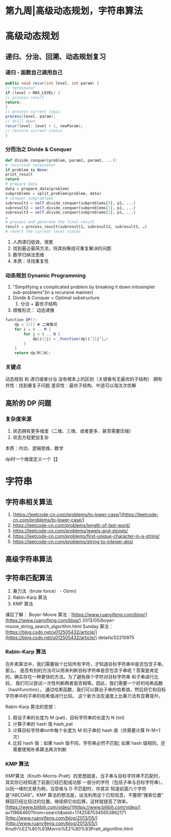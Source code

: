 # 第九周|高级动态规划，字符串算法

# 高级动态规划
## 递归、分治、回溯、动态规划复习
### 递归 - 函数自己调用自己
```java
public void recur(int level, int param) {
// terminator
if (level > MAX_LEVEL) {
// process result
return;
}
// process current logic
process(level, param);
// drill down
recur(level: level + 1, newParam);
// restore current status
}
```
### 分而治之 Divide & Conquer
```python
def divide_conquer(problem, param1, param2, ...):
# recursion terminator
if problem is None:
print_result
return
# prepare data
data = prepare_data(problem)
subproblems = split_problem(problem, data)
# conquer subproblems
subresult1 = self.divide_conquer(subproblems[0], p1, ...)
subresult2 = self.divide_conquer(subproblems[1], p1, ...)
subresult3 = self.divide_conquer(subproblems[2], p1, ...)
…
# process and generate the final result
result = process_result(subresult1, subresult2, subresult3, …)
# revert the current level states
```



1. 人肉递归低效、很累
1. 找到最近最简方法，将其拆解成可重复解决的问题
1. 数学归纳法思维
1. 本质：寻找重复性
### 动态规划 Dynamic Programming

1. “Simplifying a complicated problem by breaking it down intosimpler sub-problems”(in a recursive manner)
1. Divide & Conquer + Optimal substructure
   1. 分治 + 最优子结构
3. 顺推形式： 动态递推
```java
function DP():
	dp = [][] # ⼆维情况
    for i = 0 .. M {
        for j = 0 .. N {
            dp[i][j] = _Function(dp[i’][j’]…)
        }
    }
	return dp[M][N];
```
### 关键点
动态规划 和 递归或者分治 没有根本上的区别（关键看有无最优的子结构）
拥有共性：找到重复子问题
差异性：最优子结构、中途可以淘汰次优解


## 高阶的 DP 问题
### 复杂度来源

1. 状态拥有更多维度（二维、三维、或者更多、甚至需要压缩）
1. 状态方程更加复杂



本质：内功、逻辑思维、数学


dp时一个维度定义一个【】


# 字符串
## 字符串相关算法


1. [https://leetcode-cn.com/problems/to-lower-case/](https://leetcode-cn.com/problems/to-lower-case/)
1. https://leetcode-cn.com/problems/length-of-last-word/
1. https://leetcode-cn.com/problems/jewels-and-stones/
1. https://leetcode-cn.com/problems/first-unique-character-in-a-string/
1. https://leetcode-cn.com/problems/string-to-integer-atoi/
## 高级字符串算法
## 字符串匹配算法

1. 暴力法（brute force） - O(mn)
1. Rabin-Karp 算法
1. KMP 算法



课后了解：
Boyer-Moore 算法：[https://www.ruanyifeng.com/blog/](https://www.ruanyifeng.com/blog/)
2013/05/boyer-moore_string_search_algorithm.html
Sunday 算法：[https://blog.csdn.net/u012505432/article/](https://blog.csdn.net/u012505432/article/)
details/52210975


### Rabin-Karp 算法


在朴素算法中，我们需要挨个比较所有字符，才知道目标字符串中是否包含子串。那么， 是否有别的方法可以用来判断目标字符串是否包含子串呢？答案是肯定的，确实存在一种更快的方法。为了避免挨个字符对目标字符串
和子串进行比较， 我们可以尝试一次性判断两者是否相等。因此，我们需要一个好的哈希函数（hashfunction）。 通过哈希函数，我们可以算出子串的哈希值，然后将它和目标字符串中的子串的哈希值进行比较。 这个新方法在速度上比暴力法有显著提升。




Rabin-Karp 算法的思想：

1. 假设子串的长度为 M (pat)，目标字符串的长度为 N (txt)
1. 计算子串的 hash 值 hash_pat
1. 计算目标字符串txt中每个长度为 M 的子串的 hash 值（共需要计算 N-M+1次）
1.  比较 hash 值：如果 hash 值不同，字符串必然不匹配; 如果 hash 值相同，还需要使用朴素算法再次判断



### KMP 算法
KMP算法（Knuth-Morris-Pratt）的思想就是，当子串与目标字符串不匹配时，其实你已经知道了前面已经匹配成功那 一部分的字符（包括子串与目标字符串）。以阮一峰的文章为例，当空格与 D 不匹配时，你其实 知道前面六个字符是“ABCDAB”。KMP 算法的想法是，设法利用这个已知信息，不要把“搜索位置” 移回已经比较过的位置，继续把它向后移，这样就提高了效率。
[https://www.bilibili.com/video/](https://www.bilibili.com/video/)
av11866460?from=search&seid=17425875345653862171
[http://www.ruanyifeng.com/blog/2013/05/](http://www.ruanyifeng.com/blog/2013/05/)
Knuth%E2%80%93Morris%E2%80%93Pratt_algorithm.html
